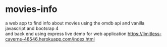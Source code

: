 # movies-info
a web app to find info about movies using the omdb api and vanilla javascript and bootsrap 4  
and back end using express
live demo for web application 
https://limitless-caverns-48546.herokuapp.com/index.html
